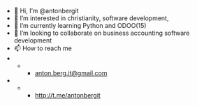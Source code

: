 - 👋 Hi, I’m @antonbergit
- 👀 I’m interested in christianity, software development, 
- 🌱 I’m currently learning Python and ODOO(15)
- 💞️ I’m looking to collaborate on business accounting software development
- 📫 How to reach me 
- - - anton.berg.it@gmail.com
- - - http://t.me/antonbergit

<!---
antonbergit/antonbergit is a ✨ special ✨ repository because its `README.md` (this file) appears on your GitHub profile.
You can click the Preview link to take a look at your changes.
--->
